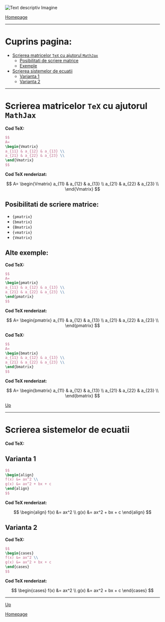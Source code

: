 <script id="MathJax-script" async src="https://cdn.jsdelivr.net/npm/mathjax@3/es5/tex-mml-chtml.js"></script>

![Text descriptiv Imagine](https://metricop.com/cdn/shop/articles/trimble-total-station.jpg?v=1677673954&width=1100)

[Homepage](index.md)

***

# Cuprins pagina:

- [Scrierea matricelor `TeX` cu ajutorul `MathJax`](#scrierea-matricelor-tex-cu-ajutorul-mathjax)
    - [Posibilitati de scriere matrice](#posibilitati-de-scriere-matrice)
    - [Exemple](#alte-exemple)
- [Scrierea sistemelor de ecuatii](#scrierea-sistemelor-de-ecuatii)
    - [Varianta 1](#varianta-1)
    - [Varianta 2](#varianta-1-1)

***

# Scrierea matricelor `TeX` cu ajutorul `MathJax`

**Cod TeX:**

```latex
$$
A=
\begin{Vmatrix}
a_{11} & a_{12} & a_{13} \\
a_{21} & a_{22} & a_{23} \\
\end{Vmatrix}
$$
```
**Cod TeX renderizat:**

$$
A=
\begin{Vmatrix}
a_{11} & a_{12} & a_{13} \\
a_{21} & a_{22} & a_{23} \\
\end{Vmatrix}
$$

## Posibilitati de scriere matrice:
- `{pmatrix}`
- `{bmatrix}`
- `{Bmatrix}`
- `{vmatrix}`
- `{Vmatrix}`

## Alte exemple:

**Cod TeX:**

```latex
$$
A=
\begin{pmatrix}
a_{11} & a_{12} & a_{13} \\
a_{21} & a_{22} & a_{23} \\
\end{pmatrix}
$$
```
**Cod TeX renderizat:**

$$
A=
\begin{pmatrix}
a_{11} & a_{12} & a_{13} \\
a_{21} & a_{22} & a_{23} \\
\end{pmatrix}
$$

**Cod TeX:**

```latex
$$
A=
\begin{bmatrix}
a_{11} & a_{12} & a_{13} \\
a_{21} & a_{22} & a_{23} \\
\end{bmatrix}
$$
```
**Cod TeX renderizat:**

$$
A=
\begin{bmatrix}
a_{11} & a_{12} & a_{13} \\
a_{21} & a_{22} & a_{23} \\
\end{bmatrix}
$$

<p> </p>

[Up](#cuprins-pagina)

***

# Scrierea sistemelor de ecuatii

**Cod TeX:**

## Varianta 1

```LaTeX
$$
\begin{align}
f(x) &= ax^2 \\
g(x) &= ax^2 + bx + c
\end{align}
$$
```
**Cod TeX renderizat:**

$$
\begin{align}
f(x) &= ax^2 \\
g(x) &= ax^2 + bx + c
\end{align}
$$

## Varianta 2

**Cod TeX:**

```latex
$$
\begin{cases}
f(x) &= ax^2 \\
g(x) &= ax^2 + bx + c
\end{cases}
$$
```
**Cod TeX renderizat:**

$$
\begin{cases}
f(x) &= ax^2 \\
g(x) &= ax^2 + bx + c
\end{cases}
$$

***

[Up](#cuprins-pagina)

[Homepage](index)


